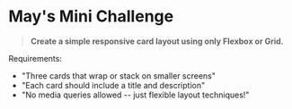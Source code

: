# May's Mini Challenge

> **Create a simple responsive card layout using only Flexbox or Grid.**

Requirements:

- "Three cards that wrap or stack on smaller screens"
- "Each card should include a title and description"
- "No media queries allowed -- just flexible layout techniques!"
